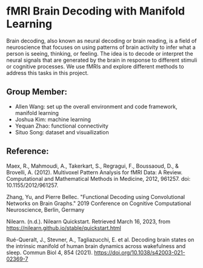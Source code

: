 # fMRI Brain Decoding with Manifold Learning 

Brain decoding, also known as neural decoding or brain reading, is a field of neuroscience that focuses on using patterns of brain activity to infer what a person is seeing, thinking, or feeling. The idea is to decode or interpret the neural signals that are generated by the brain in response to different stimuli or cognitive processes. We use fMRIs and explore different methods to address this tasks in this project. 

## Group Member:

- Allen Wang: set up the overall environment and code framework, manifold learning
- Joshua Kim: machine learning
- Yequan Zhao: functional connectivity 
- Situo Song: dataset and visuailization

## Reference:
Maex, R., Mahmoudi, A., Takerkart, S., Regragui, F., Boussaoud, D., & Brovelli, A. (2012). Multivoxel Pattern Analysis for fMRI Data: A Review. Computational and Mathematical Methods in Medicine, 2012, 961257. doi: 10.1155/2012/961257.

Zhang, Yu, and Pierre Bellec. "Functional Decoding using Convolutional Networks on Brain Graphs." 2019 Conference on Cognitive Computational Neuroscience, Berlin, Germany

Nilearn. (n.d.). Nilearn Quickstart. Retrieved March 16, 2023, from https://nilearn.github.io/stable/quickstart.html

Rué-Queralt, J., Stevner, A., Tagliazucchi, E. et al. Decoding brain states on the intrinsic manifold of human brain dynamics across wakefulness and sleep. Commun Biol 4, 854 (2021). https://doi.org/10.1038/s42003-021-02369-7



